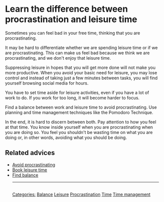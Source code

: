 # Learn the difference between procrastination and leisure time

Sometimes you can feel bad in your free time, thinking that you are procrastinating.

It may be hard to differentiate whether we are spending leisure time or if we are procrastinating. This can make us feel bad because we think we are procrastinating, and we don't enjoy that leisure time.

Suppressing leisure in hopes that you will get more done will not make you more productive. When you avoid your basic need for leisure, you may lose control and instead of taking just a few minutes between tasks, you will find yourself browsing social media for hours.

You have to set time aside for leisure activities, even if you have a lot of work to do. If you work for too long, it will become harder to focus.

Find a balance between work and leisure time to avoid procrastinating. Use planning and time management techniques like the Pomodoro Technique.

In the end, it is hard to discern between both. Pay attention to how you feel at that time. You know inside yourself when you are procrastinating when you are doing so. You feel you shouldn't be wasting time on what you are doing or, in other words, avoiding what you should be doing.

## Related advices

- [Avoid procrastinating](Avoid%20procrastinating)
- [Book leisure time](Book%20leisure%20time/index.md)
- [Find balance](Find%20balance/index.md)<hr/><br/>[Categories:](Categories/index.md) [Balance](Categories/Balance.md) [Leisure](Categories/Leisure.md) [Procrastination](Categories/Procrastination.md) [Time](Categories/Time.md) [Time management](Categories/Time%20management.md)